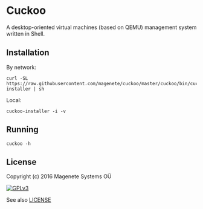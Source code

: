 Cuckoo
=========

A desktop-oriented virtual machines (based on QEMU) management system written in Shell.


Installation
------------

By network:

    curl -SL https://raw.githubusercontent.com/magenete/cuckoo/master/cuckoo/bin/cuckoo-installer | sh

Local:

    cuckoo-installer -i -v


Running
------------

    cuckoo -h


License
-------

Copyright (c) 2016 Magenete Systems OÜ

[![GPLv3](http://www.gnu.org/graphics/gplv3-88x31.png)](http://www.gnu.org/licenses/gpl-3.0.txt)

See also [LICENSE](LICENSE)
